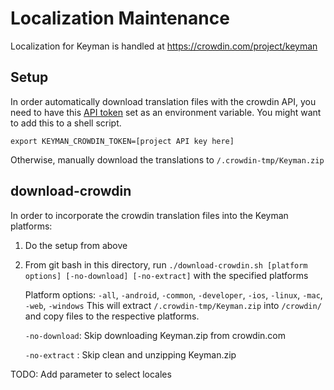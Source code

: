 # Localization Maintenance

Localization for Keyman is handled at https://crowdin.com/project/keyman

## Setup
In order automatically download translation files with the crowdin API, you need
to have this [API token](https://crowdin.com/project/keyman/settings#api) 
set as an environment variable.  You might want to add this to a shell script.

```
export KEYMAN_CROWDIN_TOKEN=[project API key here]
```

Otherwise, manually download the translations to `/.crowdin-tmp/Keyman.zip`

## download-crowdin
In order to incorporate the crowdin translation files into the Keyman platforms:
1. Do the setup from above
2. From git bash in this directory, run `./download-crowdin.sh [platform options]
 [-no-download] [-no-extract]` with the specified platforms

    Platform options: `-all`, `-android`, `-common`, `-developer`, `-ios`, `-linux`, `-mac`, `-web`, `-windows`
    This will extract `/.crowdin-tmp/Keyman.zip` into `/crowdin/` and copy files to the respective platforms.

    `-no-download`: Skip downloading Keyman.zip from crowdin.com

    `-no-extract` : Skip clean and unzipping Keyman.zip


TODO: Add parameter to select locales
